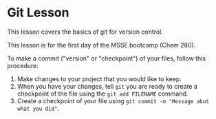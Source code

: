 # Git Lesson

This lesson covers the basics of git for version control.

This lesson is for the first day of the MSSE bootcamp (Chem 280).

To make a commit ("version" or "checkpoint") of your files, follow this procedure:

1. Make changes to your project that you would like to keep.
2. When you have your changes, tell `git` you are ready to create a checkpoint of the file using the `git add FILENAME` command. 
3. Create a checkpoint of your file using `git commit -m "Message abut what you did"`.

